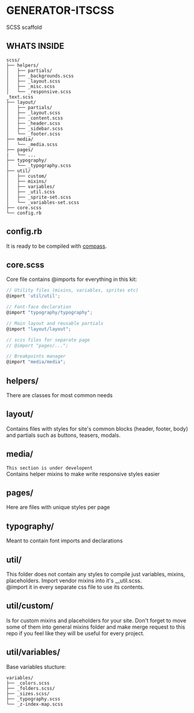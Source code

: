 # GENERATOR-ITSCSS
SCSS scaffold
  
## WHATS INSIDE
```
scss/
├── helpers/
│   ├── partials/
│   ├── _backgrounds.scss
│   ├── _layout.scss
│   ├── _misc.scss
│   └── _responsive.scss
_text.scss
├── layout/
│   ├── partials/
│   ├── _layout.scss
│   ├── _content.scss
│   ├── _header.scss
│   ├── _sidebar.scss
│   └── _footer.scss
├── media/
│   └── _media.scss
├── pages/
|   └── ...
├── typography/
│   └── _typography.scss
├── util/
│   ├── custom/
│   ├── mixins/
│   ├── variables/
│   ├── _util.scss
│   ├── _sprite-set.scss
│   └── _variables-set.scss
├── core.scss
└── config.rb
```
## config.rb  
It is ready to be compiled with [compass](http://compass-style.org/).  

## core.scss
Core file contains @imports for everything in this kit:
``` javascript
// Utility files (mixins, variables, sprites etc)
@import 'util/util';

// Font-face declaration
@import "typography/typography";

// Main layout and reusable partials
@import "layout/layout";

// scss files for separate page
// @import "pages/...";

// Breakpoints manager
@import "media/media";
```

## helpers/  
There are classes for most common needs  

## layout/
Contains files with styles for site's common blocks (header, footer, body) and partials such as buttons, teasers, modals.

## media/
```This section is under developent```  
Contains helper mixins to make write responsive styles easier

## pages/
Here are files with unique styles per page

## typography/
Meant to contain font imports and declarations

## util/
This folder does not contain any styles to compile just variables, mixins, placeholders.
Import vendor mixins into it's __util.scss.  
@import it in every separate css file to use its contents.

## util/custom/
Is for custom mixins and placeholders for your site.
Don't forget to move some of them into general mixins folder and make merge request to this repo if you feel like they will be useful for every project.

## util/variables/
Base variables stucture:  

```
variables/
├── _colors.scss
├── _folders.scss/
├── _sizes.scss/
├── _typography.scss
└── _z-index-map.scss
```
